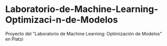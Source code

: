 # Laboratorio-de-Machine-Learning-Optimizaci-n-de-Modelos
Proyecto del "Laboratorio de Machine Learning: Optimización de Modelos" en Platzi
